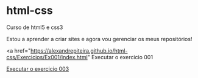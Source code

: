 # html-css
 Curso de html5 e css3

Estou a aprender a criar sites e agora vou gerenciar os meus repositórios!

<a href="https://alexandrepiteira.github.io/html-css/Exercicios/Ex001/index.html"  Executar o exercicio 001 </a>

<a href="alexandrepiteira.github.io/html-css/Exercicios/Ex003/index.html"> Executar o exercicio 003 </a>